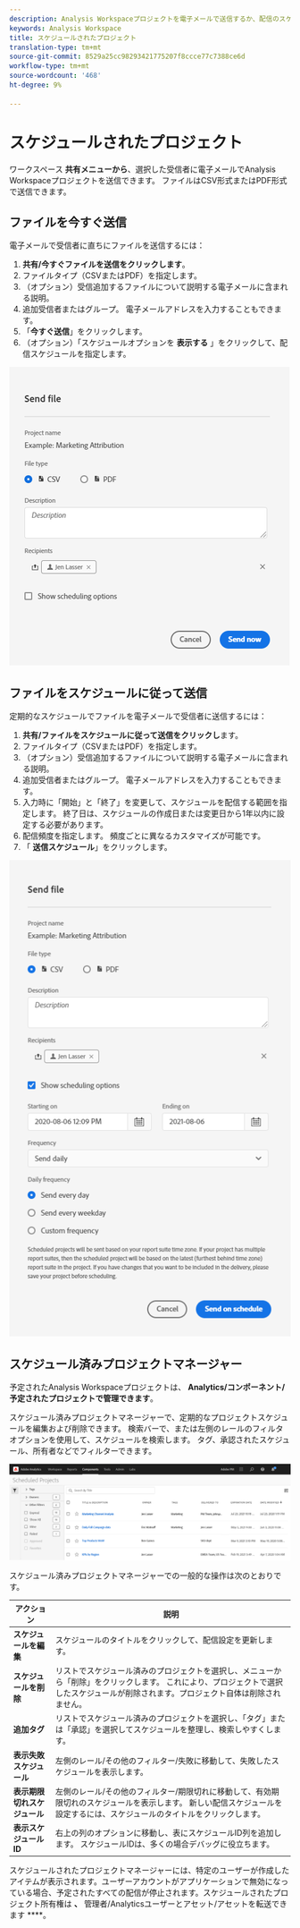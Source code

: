 ```yaml
---
description: Analysis Workspaceプロジェクトを電子メールで送信するか、配信のスケジュールを設定します。
keywords: Analysis Workspace
title: スケジュールされたプロジェクト
translation-type: tm+mt
source-git-commit: 8529a25cc98293421775207f8ccce77c7388ce6d
workflow-type: tm+mt
source-wordcount: '468'
ht-degree: 9%

---
```



# スケジュールされたプロジェクト

ワークスペース **共有メニューから**、選択した受信者に電子メールでAnalysis Workspaceプロジェクトを送信できます。 ファイルはCSV形式またはPDF形式で送信できます。

## ファイルを今すぐ送信

電子メールで受信者に直ちにファイルを送信するには：

1. **共有/今すぐファイルを送信をクリックします**。
1. ファイルタイプ（CSVまたはPDF）を指定します。
1. （オプション）受信追加するファイルについて説明する電子メールに含まれる説明。
1. 追加受信者またはグループ。 電子メールアドレスを入力することもできます。
1. 「**今すぐ送信**」をクリックします。
1. （オプション）「スケジュールオプションを **表示する** 」をクリックして、配信スケジュールを指定します。

![ファイルを今すぐ送信](assets/send-file-now.png)

## ファイルをスケジュールに従って送信

定期的なスケジュールでファイルを電子メールで受信者に送信するには：

1. **共有/ファイルをスケジュールに従って送信をクリックし**&#x200B;ます。
1. ファイルタイプ（CSVまたはPDF）を指定します。
1. （オプション）受信追加するファイルについて説明する電子メールに含まれる説明。
1. 追加受信者またはグループ。 電子メールアドレスを入力することもできます。
1. 入力時に「開始」と「終了」を変更して、スケジュールを配信する範囲を指定します。 終了日は、スケジュールの作成日または変更日から1年以内に設定する必要があります。
1. 配信頻度を指定します。 頻度ごとに異なるカスタマイズが可能です。
1. 「 **送信スケジュール**」をクリックします。

![](assets/send-on-schedule.png)

## スケジュール済みプロジェクトマネージャー

予定されたAnalysis Workspaceプロジェクトは、 **Analytics/コンポーネント/予定されたプロジェクトで管理できます**。

スケジュール済みプロジェクトマネージャーで、定期的なプロジェクトスケジュールを編集および削除できます。 検索バーで、または左側のレールのフィルタオプションを使用して、スケジュールを検索します。 タグ、承認されたスケジュール、所有者などでフィルターできます。

![](assets/scheduled-project-manager.png)

スケジュール済みプロジェクトマネージャーでの一般的な操作は次のとおりです。

| アクション | 説明 |
|---|---|
| **スケジュールを編集** | スケジュールのタイトルをクリックして、配信設定を更新します。 |
| **スケジュールを削除** | リストでスケジュール済みのプロジェクトを選択し、メニューから「削除」をクリックします。 これにより、プロジェクトで選択したスケジュールが削除されます。プロジェクト自体は削除されません。 |
| **追加タグ** | リストでスケジュール済みのプロジェクトを選択し、「タグ」または「承認」を選択してスケジュールを整理し、検索しやすくします。 |
| **表示失敗スケジュール** | 左側のレール/その他のフィルター/失敗に移動して、失敗したスケジュールを表示します。 |
| **表示期限切れスケジュール** | 左側のレール/その他のフィルター/期限切れに移動して、有効期限切れのスケジュールを表示します。 新しい配信スケジュールを設定するには、スケジュールのタイトルをクリックします。 |
| **表示スケジュールID** | 右上の列のオプションに移動し、表にスケジュールID列を追加します。 スケジュールIDは、多くの場合デバッグに役立ちます。 |

スケジュールされたプロジェクトマネージャーには、特定のユーザーが作成したアイテムが表示されます。ユーザーアカウントがアプリケーションで無効になっている場合、予定されたすべての配信が停止されます。スケジュールされたプロジェクト所有権は **、** 管理者/Analyticsユーザーとアセット/アセットを転送できます ****。
